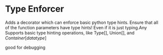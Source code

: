# Type Enforcer
Adds a decorator which can enforce basic python type hints.
Ensure that all of the function parameters have type hints! Even if it is just typing.Any
Supports basic type hinting operations, like Type[], Union[], and *Container*[*datatype*]

good for debugging